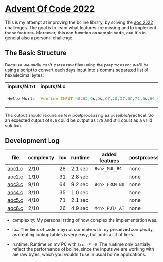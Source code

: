 # [Advent Of Code 2022](https://adventofcode.com/2022)

This is my attempt at improving the boline library, by solving the [aoc 2022](https://adventofcode.com/2022) challenges.
The goal is to learn what features are missing and to implement these features.
Moreover, this can function as sample code, and it's in general also a personal challenge.


## The Basic Structure

Because we sadly can't parse raw files using the preprocessor, we'll be using a [script](inputs/convert.sh) to convert each days input into a comma separated list of hexadecimal bytes:

<table>
<tr><td><b>inputs/N.txt</b></td><td><b>inputs/N.c</b></td></tr>
<tr><td>

```c
Hello World
```

</td><td>

```c
#define INPUT 48,65,6c,6c,6f,20,57,6f,72,6c,64,0a
```

</td></tr></table>

The output should require as few postprocessing as possible/practical.
So an expected output of `0.6` could be output as `3/5` and still count as a valid solution.



## Development Log


| file             | complexity | loc | runtime | added features | postprocessing | godbolt                                      |
| ----             | ---------- | --- | ------- | -------------- | -------------- | -------                                      |
| [aoc1.c](aoc1.c) | 2/10       | 28  | 2.1 sec | `B<n>_MUL_B4`  | none           | [WK4zdW5vK](https://godbolt.org/z/WK4zdW5vK) |
| [aoc2.c](aoc2.c) | 1/10       | 31  | 2.8 sec |                | none           | [cKef7jPWs](https://godbolt.org/z/cKef7jPWs) |
| [aoc3.c](aoc3.c) | 9/10       | 64  | 9.2 sec | `B<n>_FROM_Bn` | none           | [ezozv1jTT](https://godbolt.org/z/ezozv1jTT) |
| [aoc4.c](aoc4.c) | 3/10       | 35  | 1.0 sec |                | none           | [8TP8zeeb1](https://godbolt.org/z/8TP8zeeb1) |
| [aoc5.c](aoc5.c) | 4/10       | 71  | 2.1 sec |                | none           | [M1bedjhEv](https://godbolt.org/z/M1bedjhEv) |
| [aoc6.c](aoc6.c) | 2/10       | 26  | 4.9 sec | `M<n>_PUT/_AT` | none           | [7694fsWe9](https://godbolt.org/z/7694fsWe9) |


* complexity: My personal rating of how complex the implementation was.

* loc: The liens of code may not correlate with my perceived complexity, as creating lookup tables is very easy, but adds a lot of lines.

* runtime: Runtime on my PC with `tcc -P -E`. The runtime only partially reflect the performance of boline, since the inputs we are working with are raw bytes, which you wouldn't use in usual boline applications.

